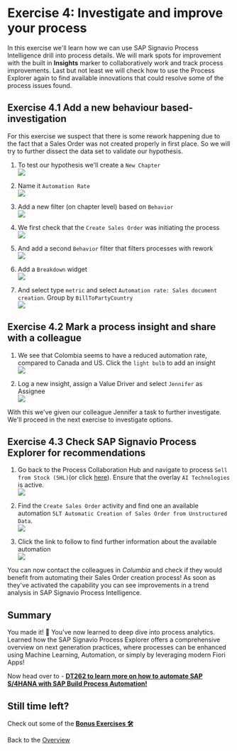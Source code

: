 # Exercise 4: Investigate and improve your process

In this exercise we'll learn how we can use SAP Signavio Process Intelligence drill into process details. We will mark spots for improvement with the built in **Insights** marker to collaboratively work and track process improvements. Last but not least we will check how to use the Process Explorer again to find available innovations that could resolve some of the process issues found.


## Exercise 4.1 Add a new behaviour based-investigation
For this exercise we suspect that there is some rework happening due to the fact that a Sales Order was not created properly in first place. So we will try to further dissect the data set to validate our hypothesis. 

1. To test our hypothesis we'll create a `New Chapter`
<br>![](images/4_001.png)

2. Name it `Automation Rate`
<br>![](images/4_002.png)

3. Add a new filter (on chapter level) based on `Behavior`
<br>![](images/4_007.png)

4. We first check that the `Create Sales Order` was initiating the process
<br>![](images/4_008.png)

5. And add a second `Behavior` filter that filters processes with rework
<br>![](images/4_009.png)

6. Add a `Breakdown` widget
<br>![](images/4_003.png)

7. And select type `metric` and select `Automation rate: Sales document creation`. Group by `BillToPartyCountry`
<br>![](images/4_004.png)


## Exercise 4.2 Mark a process insight and share with a colleague

1. We see that Colombia seems to have a reduced automation rate, compared to Canada and US. Click the `light bulb` to add an insight
<br>![](images/4_005.png)

2. Log a new insight, assign a Value Driver and select `Jennifer` as Assignee
<br>![](images/4_006.png)

With this we've given our colleague Jennifer a task to further investigate. We'll proceed in the next exercise to investigate options. 


## Exercise 4.3 Check SAP Signavio Process Explorer for recommendations

1. Go back to the Process Collaboration Hub and navigate to process `Sell from Stock (5HL)`(or click [here](https://editor.signavio.com/p/hub/model/7148c645c5b3433f9a3482c81372a00b)). Ensure that the overlay `AI Technologies` is active.
<br>![](images/4_010.png)

2. Find the `Create Sales Order` activity and find one an available automation `5LT Automatic Creation of Sales Order from Unstructured Data`. 
<br>![](images/4_011.png)

3. Click the link to follow to find further information about the available automation
<br>![](images/4_012.png)

You can now contact the colleagues in *Columbia* and check if they would benefit from automating their Sales Order creation process! As soon as they've activated the capability you can see improvements in a trend analysis in SAP Signavio Process Intelligence.


## Summary

You made it! 🥳 You've now learned to deep dive into process analytics. Learned how the SAP Signavio Process Explorer offers a comprehensive overview on next generation practices, where processes can be enhanced using Machine Learning, Automation, or simply by leveraging modern Fiori Apps!


Now head over to - **[DT262 to learn more on how to automate SAP S/4HANA with SAP Build Process Automation!](../../../teched2022-DT262)**


## Still time left?
Check out some of the **[Bonus Exercises 🛠️](../bonus/README.md)**


Back to the [Overview](../../README.md)